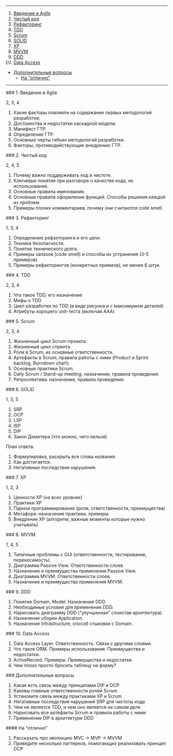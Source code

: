 -----------

1. [Введение в Agile](#agile-intro)
1. [Чистый код](#clean-code)
1. [Рефакторинг](#refactoring)
1. [TDD](#tdd)
1. [Scrum](#scrum)
1. [SOLID](#solid)
1. [XP](#xp)
1. [MVVM](#mvvm)
1. [DDD](#ddd)
1. [Data Access](#data-access)
- [Дополнительные вопросы](#extra)
   * [На "отлично"](#extra-high)

-----------

<a name="agile-intro"/>
### 1. Введение в Agile

2, 3, 4

  1. Какие факторы повлияли на содержание первых методологий разработки.
  1. Достоинства и недостатки каскадной модели.
  1. Манифест ГТР.
  1. Определение ГТР.
  1. Основные черты гибких методологий разработки.
  1. Факторы, противодействующие внедрению ГТР.

<a name="clean-code"/>
### 2. Чистый код

2, 4, 5

  1. Почему важно поддерживать код в чистоте.
  2. Ключевые понятия при разговоре о качестве кода, их использование.
  3. Основные правила именования.
  4. Основные правила оформления функций. Способы решения каждой из проблем.
  5. Примеры плохих комментариев, почему они считаются code smell.

<a name="refactoring"/>
### 3. Рефакторинг

1, 3, 4

  1. Определение рефакторинга и его цели.
  1. Техника безопасности.
  1. Понятие технического долга.
  1. Примеры запахов (code smell) и способы их устранения (3-5 примеров).
  1. Примеры рефакторингов (конкретных приемов), не менее 6 штук.

<a name="tdd"/>
### 4. TDD

2, 3, 4

  1. Что такое TDD, его назначение
  1. Мифы о TDD
  1. Цикл разработки по TDD (в виде рисунка и с максимумом деталей)
  1. Атрибуты хорошего unit-теста (включая AAA)

<a name="scrum"/>
### 5. Scrum

2, 3, 4

  1. Жизненный цикл Scrum-проекта.
  2. Жизненный цикл спринта.
  3. Роли в Scrum, их основные ответственности.
  4. Артефакты в Scrum, правила работы с ними (Product и Sprint backlog, Burndown chart).
  5. Основные практики Scrum.
  6. Daily Scrum / Stand-up meeting: назначение, правила проведения.
  7. Ретроспектива: назначение, правила проведения.

<a name="solid"/>
### 6. SOLID

1, 3, 5

  1. SRP
  2. OCP
  3. LSP
  4. ISP
  5. DIP
  6. Закон Деметера (что можно, чего нельзя)

План ответа:

  1. Формулировка, раскрыть все слова названия.
  1. Как достигается.
  1. Негативные последствия нарушения.

<a name="xp"/>
### 7. XP

1, 2, 3

  1. Ценности XP (на всех уровнях)
  1. Практики XP
  1. Парное программирование (роли, ответственности, преимущества)
  1. Метафора: назначение практики, примеры
  1. Внедрение XP (алгоритм, важные моменты которые нужно учитывать)

<a name="mvvm"/>
### 8. MVVM

1, 4, 5

  1. Типичные проблемы с GUI (ответственности, тестирование, переносимость).
  1. Диаграмма Passive View. Ответственности слоев.
  1. Назначение и преимущества применения Passive View.
  1. Диаграмма MVVM. Ответственности слоев.
  1. Назначение и преимущества применения MVVM.

<a name="ddd"/>
### 9. DDD

  1. Понятие Domain, Model. Назначение DDD.
  1. Необходимые условия для применения DDD.
  1. Нарисовать диаграмму DDD (“улучшенная” слоистая архитектура).
  1. Назначение сборки Application.
  1. Назначение Infrastructure, способ стыковки с Domain.

<a name="data-access"/>
### 10. Data Access

  1. Data Access Layer. Ответственность. Связи с другими слоями.
  2. Что такое ORM. Примеры использования. Преимущества и недостатки.
  3. ActiveRecord. Примеры. Преимущества и недостатки.
  4. Чем плохо просто бросить таблицу на форму?

<a name="extra"/>
### Дополнительные вопросы

  1. Какая есть связь между принципами DIP и OCP
  1. Каковы главные ответственности ролей Scrum
  1. Установите связь между практиками XP и Scrum
  1. Негативные последствия нарушения SRP для чистоты кода
  1. Чем не является TDD, и чем оно является на самом деле
  1. Нарисовать все артефакты Scrum и правила работы с ними
  1. Применение DIP в архитектуре DDD

<a name="extra-high"/>
#### На "отлично"

  1. Рассказать про эволюцию MVC -> MVP -> MVVM
  1. Приведите несколько паттернов, помогающих реализовать принцип OCP
